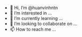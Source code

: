 - 👋 Hi, I’m @huanvinhntn
- 👀 I’m interested in ...
- 🌱 I’m currently learning ...
- 💞️ I’m looking to collaborate on ...
- 📫 How to reach me ...

<!---
huanvinhntn/huanvinhntn is a ✨ special ✨ repository because its `README.md` (this file) appears on your GitHub profile.
You can click the Preview link to take a look at your changes.
--->
